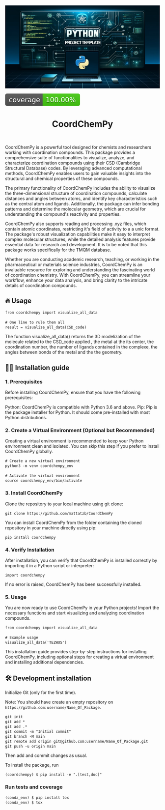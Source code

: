 ![Project Logo](assets/banner.png)

![Coverage Status](assets/coverage-badge.svg)

<h1 align="center">
CoordChemPy
</h1>

<br>


CoordChemPy is a powerful tool designed for chemists and researchers working with coordination compounds. This package provides a comprehensive suite of functionalities to visualize, analyze, and characterize coordination compounds using their CSD (Cambridge Structural Database) codes. By leveraging advanced computational methods, CoordChemPy enables users to gain valuable insights into the structural and chemical properties of these compounds.

The primary functionality of CoordChemPy includes the ability to visualize the three-dimensional structure of coordination compounds, calculate distances and angles between atoms, and identify key characteristics such as the central atom and ligands. Additionally, the package can infer bonding patterns and determine the molecular geometry, which are crucial for understanding the compound's reactivity and properties.

CoordChemPy also supports reading and processing .xyz files, which contain atomic coordinates, restricting it's field of activity to a a unic format. The package's robust visualization capabilities make it easy to interpret complex molecular structures, while the detailed analysis features provide essential data for research and development.
It is to be noted that this package works specifically for the TMQM database.  

Whether you are conducting academic research, teaching, or working in the pharmaceutical or materials science industries, CoordChemPy is an invaluable resource for exploring and understanding the fascinating world of coordination chemistry. With CoordChemPy, you can streamline your workflow, enhance your data analysis, and bring clarity to the intricate details of coordination compounds.

## 🔥 Usage

```
from coordchempy import visualize_all_data

# One line to rule them all
result = visualize_all_data(CSD_code)
```
 The function visualize_all_data() returns the 3D modelization of the molecule related to the CSD_code applied , the metal at the its center, the coordination number, the number of ligands contained in the complexe, the angles between bonds of the metal and the the geometry.  


## 👩‍💻 Installation guide
### 1. Prerequisites
Before installing CoordChemPy, ensure that you have the following prerequisites:

Python: CoordChemPy is compatible with Python 3.6 and above.
Pip: Pip is the package installer for Python. It should come pre-installed with most Python distributions.


### 2. Create a Virtual Environment (Optional but Recommended)
Creating a virtual environment is recommended to keep your Python environment clean and isolated. You can skip this step if you prefer to install CoordChemPy globally.

```
# Create a new virtual environment
python3 -m venv coordchempy_env

# Activate the virtual environment
source coordchempy_env/bin/activate
```

### 3.  Install CoordChemPy
Clone the repository to your local machine using git clone:
```
git clone https://github.com/mattatzb/CoordChemPy
````
You can install CoordChemPy from the folder containing the cloned repository in your machine directly using pip:

```
pip install coordchempy
```

### 4. Verify Installation
After installation, you can verify that CoordChemPy is installed correctly by importing it in a Python script or interpreter:

```
import coordchempy
```
If no error is raised, CoordChemPy has been successfully installed.


### 5. Usage
You are now ready to use CoordChemPy in your Python projects! Import the necessary functions and start visualizing and analyzing coordination compounds.

```
from coordchempy import visualize_all_data

# Example usage
visualize_all_data('TEZWUS')
```
This installation guide provides step-by-step instructions for installing CoordChemPy, including optional steps for creating a virtual environment and installing additional dependencies.

## 🛠️ Development installation

Initialize Git (only for the first time). 

Note: You should have create an empty repository on `https://github.com:username/Name_Of_Package`.

```
git init
git add * 
git add .*
git commit -m "Initial commit" 
git branch -M main
git remote add origin git@github.com:username/Name_Of_Package.git 
git push -u origin main
```

Then add and commit changes as usual. 

To install the package, run

```
(coordchempy) $ pip install -e ".[test,doc]"
```

### Run tests and coverage

```
(conda_env) $ pip install tox
(conda_env) $ tox
```



